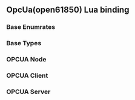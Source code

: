 ## OpcUa(open61850) Lua binding

### Base Enumrates


### Base Types


### OPCUA Node


### OPCUA Client


### OPCUA Server
